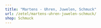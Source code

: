 ```yaml
---
title: "Martens - Uhren, Juwelen, Schmuck"
url: /zetel/martens-uhren-juwelen-schmuck/
shop: Schmuck
---
```

